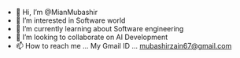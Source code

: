 - 👋 Hi, I’m @MianMubashir
- 👀 I’m interested in Software world
- 🌱 I’m currently learning about Software engineering
- 💞️ I’m looking to collaborate on AI Development
- 📫 How to reach me ... My Gmail ID ... mubashirzain67@gmail.com

<!---
MianMubashir/MianMubashir is a ✨ special ✨ repository because its `README.md` (this file) appears on your GitHub profile.
You can click the Preview link to take a look at your changes.
--->
